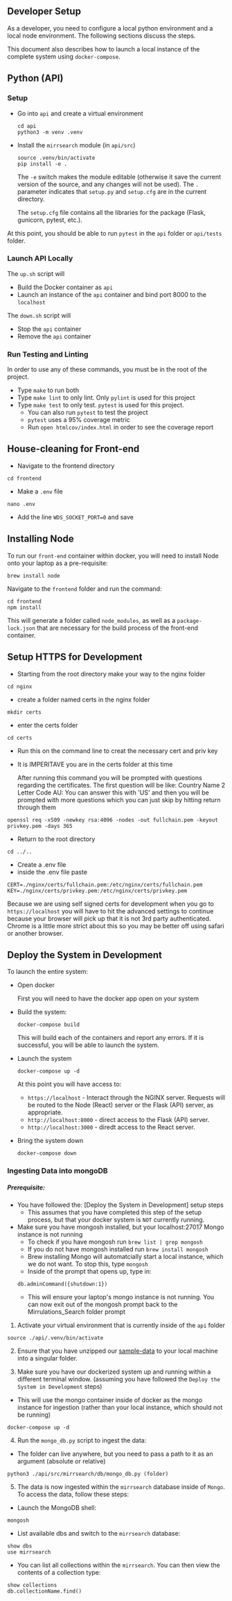 ## Developer Setup

As a developer, you need to configure a local python environment and a local
node environment.  The following sections discuss the steps.

This document also describes how to launch a local instance of the complete system using `docker-compose`.


## Python (API)

### Setup

* Go into `api` and create a virtual environment

  ```
  cd api
  python3 -m venv .venv
  ```

* Install the `mirrsearch` module (in `api/src`)  

  ```
  source .venv/bin/activate
  pip install -e .
  ```

  The `-e` switch makes the module editable (otherwise it save the current version
  of the source, and any changes will not be used).  The `.` parameter indicates
  that `setup.py` and `setup.cfg` are in the current directory.

  The `setup.cfg` file contains all the libraries for the package (Flask, gunicorn, pytest, etc.).


At this point, you should be able to run `pytest` in the `api` folder or `api/tests` folder.

### Launch API Locally

The `up.sh` script will

* Build the Docker container as `api`
* Launch an instance of the `api` container and bind port 8000 to the `localhost`

The `down.sh` script will

* Stop the `api` container
* Remove the `api` container

### Run Testing and Linting

In order to use any of these commands, you must be in the root of the project.

* Type `make` to run both
* Type `make lint` to only lint. Only `pylint` is used for this project
* Type `make test` to only test. `pytest` is used for this project. 
  * You can also run `pytest` to test the project
  * `pytest` uses a 95% coverage metric
  * Run `open htmlcov/index.html` in order to see the coverage report

## House-cleaning for Front-end

* Navigate to the frontend directory

```
cd frontend
```

* Make a `.env` file

```
nano .env
```

* Add the line `WDS_SOCKET_PORT=0` and save

## Installing Node
To run our `front-end` container within docker, you will need to install Node onto your laptop as a pre-requisite:

  ```
  brew install node
  ```

Navigate to the `frontend` folder and run the command:
```
cd frontend
npm install
```

This will generate a folder called `node_modules`, as well as a `package-lock.json` that are necessary for the build process of the front-end container.

## Setup HTTPS for Development

* Starting from the root directory make your way to the nginx folder

```
cd nginx
```

* create a folder named certs in the nginx folder

```
mkdir certs
```

* enter the certs folder

```
cd certs
```

* Run this on the command line to creat the necessary cert and priv key
* It is IMPERITAVE you are in the certs folder at this time

  After running this command you will be prompted with questions regarding
  the certificates. The first question will be like:
  Country Name 2 Letter Code AU: 
  You can answer this with 'US' and then you will be prompted with
  more questions which you can just skip by hitting return through them

```
openssl req -x509 -newkey rsa:4096 -nodes -out fullchain.pem -keyout privkey.pem -days 365
```

* Return to the root directory

```
cd ../..
```

* Create a .env file
* inside the .env file paste

```
CERT=./nginx/certs/fullchain.pem:/etc/nginx/certs/fullchain.pem
KEY=./nginx/certs/privkey.pem:/etc/nginx/certs/privkey.pem
```

Because we are using self signed certs for development when you go to 
`https://localhost` you will have to hit the advanced settings to continue
because your browser will pick up that it is not 3rd party authenticated.
Chrome is a little more strict about this so you may be better off using
safari or another browser. 


## Deploy the System in Development

To launch the entire system:

* Open docker
  
  First you will need to have the docker app open on your system
  
* Build the system:

  ```
  docker-compose build
  ```

  This will build each of the containers and report any errors.  If it is successful, you will be able to launch the system.

* Launch the system

  ```
  docker-compose up -d
  ```

  At this point you will have access to:

  * `https://localhost` - Interact through the NGINX server.  Requests will be routed to the Node (React) server or the Flask (API) server, as appropriate.
  * `http://localhost:8000` - direct access to the Flask (API) server.
  * `http://localhost:3000` - diredt access to the React server.

* Bring the system down

  ```
  docker-compose down
  ```


### Ingesting Data into mongoDB

##### Prerequisite: 
  - You have followed the: [Deploy the System in Development] setup steps
    - This assumes that you have completed this step of the setup process, but that your docker system is `NOT` currently running.
  - Make sure you have mongosh installed, but your localhost:27017 Mongo instance is not running
    - To check if you have mongosh run `brew list | grep mongosh`
    - If you do not have mongosh installed run `brew install mongosh`
    - Brew installing Mongo will automatcially start a local instance, which we do not want. To stop this, type `mongosh`
    - Inside of the prompt that opens up, type in:
    ```
    db.adminCommand({shutdown:1})
    ```
    - This will ensure your laptop's mongo instance is not running. You can now exit out of the mongosh prompt back to the Mirrulations_Search folder prompt

1. Activate your virtual environment that is currently inside of the `api` folder
```
source ./api/.venv/bin/activate
```
2.  Ensure that you have unzipped our [sample-data](https://drive.google.com/drive/folders/1CsC3CKY0a52ZBI0_2558-No6Ke-UZw_s?usp=drive_link) to your local machine into a singular folder. 
  
3. Make sure you have our dockerized system up and running within a different terminal window. (assuming you have followed the `Deploy the System in Development` steps)
  - This will use the mongo container inside of docker as the mongo instance for ingestion (rather than your local instance, which should not be running)
```
docker-compose up -d
```

4. Run the `mongo_db.py` script to ingest the data:
  - The folder can live anywhere, but you need to pass a path to it as an argument (absolute or relative)
```
python3 ./api/src/mirrsearch/db/mongo_db.py (folder)
```
5. The data is now ingested within the `mirrsearch` database inside of `Mongo`. To access the data, follow these steps:

  - Launch the MongoDB shell:
```
mongosh
```

  - List available dbs and switch to the `mirrsearch` database:
```
show dbs
use mirrsearch
```

  - You can list all collections within the `mirrsearch`. You can then view the contents of a collection type:
```
show collections
db.collectionName.find()
```
